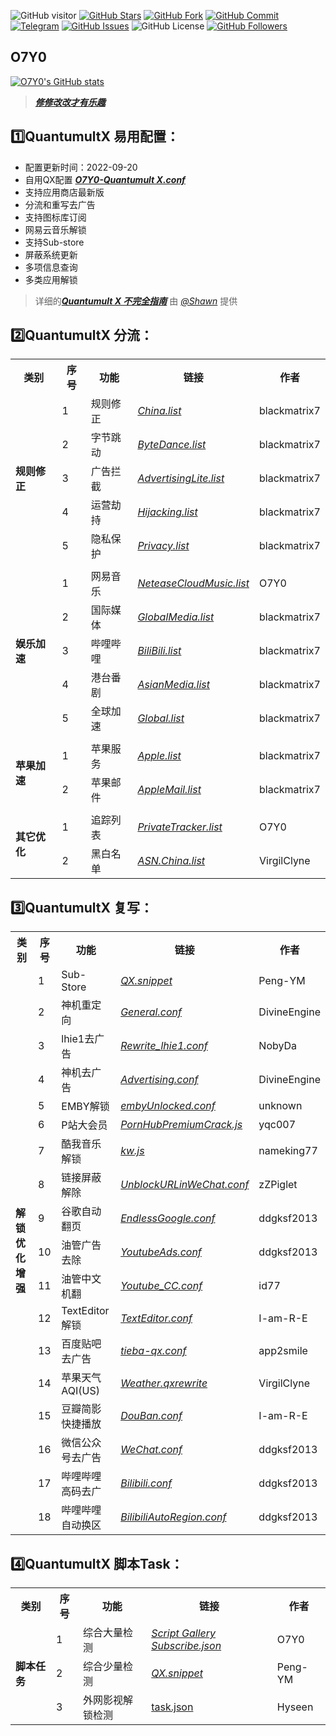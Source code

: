 ![GitHub visitor](https://visitor-badge.glitch.me/badge?page_id=O7Y0.Profiles) 
[![GitHub Stars](https://img.shields.io/github/stars/O7Y0/Profiles)](https://github.com/O7Y0/Profiles/stargazers)
[![GitHub Fork](https://img.shields.io/github/forks/O7Y0/Profiles)](https://github.com/O7Y0/Profiles/network/members)
[![GitHub Commit](https://img.shields.io/github/commit-activity/m/O7Y0/Profiles?label=Commits)](https://github.com/dO7Y0/Profiles/commits/master)
[![Telegram](https://img.shields.io/badge/Telegram-Channel-33A8E3)](https://t.me/REBIRTHOKAY)
[![GitHub Issues](https://img.shields.io/github/issues/O7Y0/Profiles)](https://github.com/O7Y0/Profiles/issues)
![GitHub License](https://img.shields.io/github/license/mashape/apistatus.svg)
[![GitHub Followers](https://img.shields.io/github/followers/O7Y0?label=follow&style=social)](https://github.com/O7Y0)

## O7Y0
[![O7Y0's GitHub stats](https://github-readme-stats.vercel.app/api?username=O7Y0&show_icons=true&count_private=true&theme=vue)](https://github.com/O7Y0/Profiles)

> [***修修改改才有乐趣***](https://github.com/O7Y0/Profiles/issues)

## 1️⃣QuantumultX 易用配置：
* 配置更新时间：2022-09-20
* 自用QX配置 [***O7Y0-Quantumult X.conf***](https://raw.githubusercontent.com/O7Y0/Profiles/master/O7Y0-Quantumult%20X.conf) 
* 支持应用商店最新版
* 分流和重写去广告
* 支持图标库订阅
* 网易云音乐解锁
* 支持Sub-store
* 屏蔽系统更新
* 多项信息查询
* 多类应用解锁

> 详细的[***Quantumult X 不完全指南***](https://www.notion.so/Quantumult-X-1d32ddc6e61c4892ad2ec5ea47f00917#bb2dce7c01114955bbdbbd222f2a5fcf) 由 [*@Shawn*](https://t.me/QuanX_API) 提供

## 2️⃣QuantumultX 分流：
<table>
    <tr> <th> 类别 </th> <th> 序号 </th> <th> 功能 </th> <th> 链接 </th> <th> 作者 </th> </tr >
    <tr>
    <td rowspan="5"><strong>规则修正</strong></td>
    <td > 1 </td> <td > 规则修正 </td> <td ><a href="https://raw.githubusercontent.com/blackmatrix7/ios_rule_script/master/rule/QuantumultX/China/China.list"><em>China.list</em></a></td><td>blackmatrix7</td>
    </tr>
    <tr>
        <td > 2 </td> <td > 字节跳动 </td> <td ><a href="https://raw.githubusercontent.com/blackmatrix7/ios_rule_script/master/rule/QuantumultX/ByteDance/ByteDance.list"><em>ByteDance.list</em></a></td><td>blackmatrix7</td>
    </tr>	
    <tr>
        <td > 3 </td> <td > 广告拦截 </td> <td ><a href="https://raw.githubusercontent.com/blackmatrix7/ios_rule_script/master/rule/QuantumultX/AdvertisingLite/AdvertisingLite.list"><em>AdvertisingLite.list</em></a></td><td>blackmatrix7</td>
    </tr>
    <tr>
        <td > 4 </td> <td > 运营劫持 </td> <td ><a href="https://raw.githubusercontent.com/blackmatrix7/ios_rule_script/master/rule/QuantumultX/Hijacking/Hijacking.list"><em>Hijacking.list</em></a></td><td>blackmatrix7</td>
    </tr>
    <tr>
        <td > 5 </td> <td > 隐私保护 </td> <td ><a href="https://raw.githubusercontent.com/blackmatrix7/ios_rule_script/master/rule/QuantumultX/Privacy/Privacy.list"><em>Privacy.list</em></a></td><td>blackmatrix7</td>
    </tr>
    <tr>
        <td colspan="5">  </td>
    </tr>
    <tr>
        <td rowspan="5"><strong>娱乐加速</strong></td>
        <td > 1 </td> <td > 网易音乐 </td> <td ><a href="https://raw.githubusercontent.com/O7Y0/Attached/main/UnblockNeteaseMusic/NeteaseCloudMusic.list"><em>NeteaseCloudMusic.list</em></a></td><td>O7Y0</td>
    </tr>
    <tr>
        <td > 2 </td> <td > 国际媒体 </td> <td ><a href="https://raw.githubusercontent.com/blackmatrix7/ios_rule_script/master/rule/QuantumultX/GlobalMedia/GlobalMedia.list"><em>GlobalMedia.list</em></a></td><td>blackmatrix7</td>
    </tr>
    <tr>
        <td > 3 </td> <td > 哔哩哔哩 </td> <td ><a href="https://raw.githubusercontent.com/blackmatrix7/ios_rule_script/master/rule/QuantumultX/BiliBili/BiliBili.list"><em>BiliBili.list</em></a></td><td>blackmatrix7</td>  
    </tr>
    <tr>
        <td > 4 </td> <td > 港台番剧<br><strong> </td> <td ><a href="https://raw.githubusercontent.com/blackmatrix7/ios_rule_script/master/rule/QuantumultX/AsianMedia/AsianMedia.list"><em>AsianMedia.list</em></a></td><td>blackmatrix7</td>
    </tr>
    <tr>
        <td > 5 </td> <td > 全球加速 </td> <td ><a href="https://raw.githubusercontent.com/blackmatrix7/ios_rule_script/master/rule/QuantumultX/Global/Global.list"><em>Global.list</em></a></td><td>blackmatrix7</td>  
    </tr>
    <tr>
        <td colspan="5">  </td>
    </tr>
    <tr>
        <td rowspan="2"><strong>苹果加速</strong></td>
        <td > 1 </td> <td > 苹果服务 </td> <td ><a href="https://raw.githubusercontent.com/blackmatrix7/ios_rule_script/master/rule/QuantumultX/Apple/Apple.list"><em>Apple.list</em></a></td><td>blackmatrix7</td>
    </tr>
    <tr>
        <td > 2 </td> <td > 苹果邮件 </td> <td ><a href="https://raw.githubusercontent.com/blackmatrix7/ios_rule_script/master/rule/QuantumultX/AppleMail/AppleMail.list"><em>AppleMail.list</em></a></td><td>blackmatrix7</td>
    </tr>
    <tr>
        <td colspan="5">  </td>
    </tr>
    <tr>
        <td rowspan="2"><strong>其它优化</strong></td>
        <td > 1 </td> <td > 追踪列表 </td> <td ><a href="https://raw.githubusercontent.com/blackmatrix7/ios_rule_script/master/rule/QuantumultX/PrivateTracker/PrivateTracker.list"><em>PrivateTracker.list</em></a></td><td>O7Y0</td>
    </tr>
    <tr>
        <td > 2 </td> <td > 黑白名单 </td> <td ><a href="https://raw.githubusercontent.com/VirgilClyne/GetSomeFries/main/ruleset/ASN.China.list"><em>ASN.China.list</em></a></td><td>VirgilClyne</td>
    </tr>
</table>

## 3️⃣QuantumultX 复写：
<table>
    <tr> <th> 类别 </th> <th> 序号 </th> <th> 功能 </th> <th> 链接 </th> <th> 作者 </th> </tr >
    <tr>
		<td rowspan="18"><strong>解锁优化增强</strong></td>
		<td > 1 </td> <td > Sub-Store </td> <td ><a href="https://raw.githubusercontent.com/Peng-YM/Sub-Store/master/config/QX.snippet"><em>QX.snippet</em></a></td><td>Peng-YM</td>
    </tr>
	<tr>
		<td > 2 </td> <td > 神机重定向 </td> <td ><a href="https://raw.githubusercontent.com/DivineEngine/Profiles/master/Quantumult/Rewrite/General.conf"><em>General.conf</em></a></td><td>DivineEngine</td>
    </tr>
	<tr>
		<td > 3 </td> <td > lhie1去广告 </td> <td ><a href="https://raw.githubusercontent.com/NobyDa/Script/master/QuantumultX/Rewrite_lhie1.conf"><em>Rewrite_lhie1.conf</em></a></td><td>NobyDa</td>
    </tr>
	<tr>
		<td > 4 </td> <td > 神机去广告 </td> <td ><a href="https://raw.githubusercontent.com/DivineEngine/Profiles/master/Quantumult/Rewrite/Block/Advertising.conf"><em>Advertising.conf</em></a></td><td>DivineEngine</td>
    </tr>
	<tr>
		<td > 5 </td> <td > EMBY解锁 </td> <td ><a href="https://raw.githubusercontent.com/O7Y0/Profiles/master/QuantumultX/Rewrite/embyUnlocked.conf"><em>embyUnlocked.conf</em></a></td><td>unknown</td>
    </tr>
	<tr>
		<td > 6 </td> <td > P站大会员 </td> <td ><a href="https://raw.githubusercontent.com/yqc007/QuantumultX/master/PornHubPremiumCrack.js"><em>PornHubPremiumCrack.js</em></a></td><td>yqc007</td>
    </tr>
	<tr>
		<td > 7 </td> <td > 酷我音乐解锁 </td> <td ><a href="https://raw.githubusercontent.com/nameking77/Qx/main/rewrite/kw.js"><em>kw.js</em></a></td><td>nameking77</td>
    </tr>
	<tr>
		<td > 8 </td> <td > 链接屏蔽解除 </td> <td ><a href="https://raw.githubusercontent.com/zZPiglet/Task/master/UnblockURLinWeChat.conf"><em>UnblockURLinWeChat.conf</em></a></td><td>zZPiglet</td>
    </tr>
	<tr>
		<td > 9 </td> <td > 谷歌自动翻页 </td> <td ><a href="https://raw.githubusercontent.com/ddgksf2013/Cuttlefish/master/Rewrite/Function/EndlessGoogle.conf"><em>EndlessGoogle.conf</em></a></td><td>ddgksf2013</td>
    </tr>
	<tr>
		<td > 10 </td> <td > 油管广告去除 </td> <td ><a href="https://raw.githubusercontent.com/ddgksf2013/Cuttlefish/master/Rewrite/AdBlock/YoutubeAds.conf"><em>YoutubeAds.conf</em></a></td><td>ddgksf2013</td>
    </tr>
	<tr>
		<td > 11 </td> <td > 油管中文机翻 </td> <td ><a href="https://raw.githubusercontent.com/id77/QuantumultX/master/rewrite/Youtube_CC.conf"><em>Youtube_CC.conf</em></a></td><td>id77</td>
    </tr>
	<tr>
		<td > 12 </td> <td > TextEditor解锁 </td> <td ><a href="https://raw.githubusercontent.com/I-am-R-E/QuantumultX/main/TextEditor.conf"><em>TextEditor.conf</em></a></td><td>I-am-R-E</td>
    </tr>
	<tr>
		<td > 13 </td> <td > 百度贴吧去广告 </td> <td ><a href="https://raw.githubusercontent.com/app2smile/rules/master/module/tieba-qx.conf"><em>tieba-qx.conf</em></a></td><td>app2smile</td>
    </tr>
	<tr>
		<td > 14 </td> <td > 苹果天气AQI(US) </td> <td ><a href="https://raw.githubusercontent.com/VirgilClyne/iRingo/main/qxrewrite/Weather.qxrewrite"><em>Weather.qxrewrite</em></a></td><td>VirgilClyne</td>
    </tr>
	<tr>
		<td > 15 </td> <td > 豆瓣简影快捷播放 </td> <td ><a href="https://raw.githubusercontent.com/I-am-R-E/QuantumultX/main/DouBan.conf"><em>DouBan.conf</em></a></td><td>I-am-R-E</td>
    </tr>
    <tr>
		<td > 16 </td> <td > 微信公众号去广告 </td> <td ><a href="https://raw.githubusercontent.com/ddgksf2013/Cuttlefish/master/Rewrite/AdBlock/WeChat.conf"><em>WeChat.conf</em></a></td><td>ddgksf2013</td>
    </tr>
	<tr>
		<td > 17 </td> <td > 哔哩哔哩高码去广 </td> <td ><a href="https://raw.githubusercontent.com/ddgksf2013/Cuttlefish/master/Rewrite/AdBlock/Bilibili.conf"><em>Bilibili.conf</em></a></td><td>ddgksf2013</td>
	</tr>
	<tr>
		<td > 18 </td> <td > 哔哩哔哩自动换区 </td> <td ><a href="https://raw.githubusercontent.com/ddgksf2013/Cuttlefish/master/Rewrite/Function/BilibiliAutoRegion.conf"><em>BilibiliAutoRegion.conf</em></a></td><td>ddgksf2013</td>
	</tr>
</table>

## 4️⃣QuantumultX 脚本Task：
<table>
    <tr> <th> 类别 </th> <th> 序号 </th> <th> 功能 </th> <th> 链接 </th> <th> 作者 </th> </tr >
    <tr>
        <td rowspan="3"><strong>脚本任务</strong></td>
	<td > 1 </td> <td > 综合大量检测 </td> <td ><a href="https://raw.githubusercontent.com/O7Y0/Profiles/master/QuantumultX/Script%20Gallery%20Subscribe.json"><em>Script Gallery Subscribe.json</em></a></td><td>O7Y0</td>
    </tr>
    <tr>
        <td > 2 </td> <td > 综合少量检测 </td> <td ><a href="https://raw.githubusercontent.com/Peng-YM/QuanX/master/Tasks/task.json"><em>QX.snippet</em></a></td><td>Peng-YM</td>
    </tr>
    <tr>
        <td > 3 </td> <td > 外网影视解锁检测 </td> <td ><a href="https://raw.githubusercontent.com/Hyseen/Scripts/master/QuantumultX/task.json<em>task.json"<em>task.json</em></a></td><td>Hyseen</td>
    </tr>
</table>
